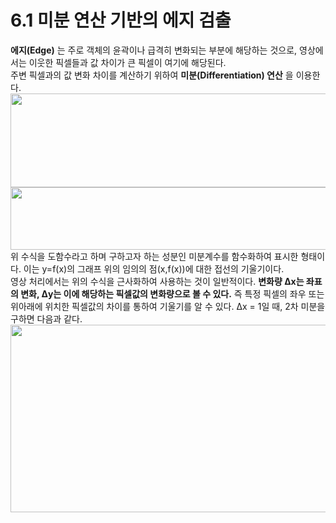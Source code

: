 # 6.1 미분 연산 기반의 에지 검출
**에지(Edge)** 는 주로 객체의 윤곽이나 급격히 변화되는 부분에 해당하는 것으로, 영상에서는 이웃한 픽셀들과 값 차이가 큰 픽셀이 여기에 해당된다.                  
주변 픽셀과의 값 변화 차이를 계산하기 위하여 **미분(Differentiation) 연산** 을 이용한다.                
<img src="https://user-images.githubusercontent.com/81175672/180767846-b7f8be54-d281-488c-91b2-f8c7ed4bf929.JPG"  width="700" height="150"/>         
<img src="https://user-images.githubusercontent.com/81175672/180775609-ac7928ba-fbd4-4106-892b-4ad7bc1f5af6.JPG"  width="900" height="100"/>   
위 수식을 도함수라고 하며 구하고자 하는 성분인 미분계수를 함수화하여 표시한 형태이다. 이는 y=f(x)의 그래프 위의 임의의 점(x,f(x))에 대한 접선의 기울기이다.        
영상 처리에서는 위의 수식을 근사화하여 사용하는 것이 일반적이다. **변화량 Δx는 좌표의 변화, Δy는 이에 해당하는 픽셀값의 변화량으로 볼 수 있다.**  즉 특정 픽셀의 좌우 또는 위아래에 위치한 픽셀값의 차이를 통하여 기울기를 알 수 있다. Δx = 1일 때, 2차 미분을 구하면 다음과 같다.
<img src="https://user-images.githubusercontent.com/81175672/180777465-3f41e9ee-7231-4edc-ac17-eecefc27c152.JPG"  width="1000" height="300"/>   
